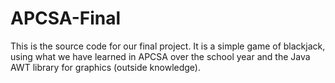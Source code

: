 # APCSA-Final

This is the source code for our final project. It is a simple game of blackjack, using what we have learned in APCSA over the school year and the Java AWT library for graphics (outside knowledge).
